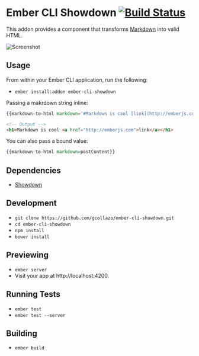 # Ember CLI Showdown [![Build Status](https://travis-ci.org/gcollazo/ember-cli-showdown.svg?branch=master)](https://travis-ci.org/gcollazo/ember-cli-showdown)

This addon provides a component that transforms [Markdown](http://en.wikipedia.org/wiki/Markdown) into valid HTML.

![Screenshot](http://x.gcollazo.com/GS2zhpEpde.gif)

## Usage
From within your Ember CLI application, run the following:

- `ember install:addon ember-cli-showdown`

Passing a makrdown string inline:

```handlebars
{{markdown-to-html markdown='#Markdown is cool [link](http://emberjs.com)'}}
```

```html
<!-- Output -->
<h1>Markdown is cool <a href="http://emberjs.com">link</a></h1>

```


You can also pass a bound value:

```handlebars
{{markdown-to-html markdown=postContent}}
```

## Dependencies
* [Showdown](https://github.com/coreyti/showdown)

## Development

* `git clone https://github.com/gcollazo/ember-cli-showdown.git`
* `cd ember-cli-showdown`
* `npm install`
* `bower install`

## Previewing

* `ember server`
* Visit your app at http://localhost:4200.

## Running Tests

* `ember test`
* `ember test --server`

## Building

* `ember build`
